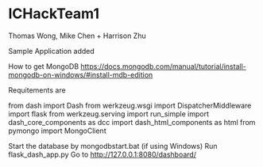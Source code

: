 # ICHackTeam1
Thomas Wong, Mike Chen + Harrison Zhu

Sample Application added

How to get MongoDB
https://docs.mongodb.com/manual/tutorial/install-mongodb-on-windows/#install-mdb-edition

Requitements are 

from dash import Dash
from werkzeug.wsgi import DispatcherMiddleware
import flask
from werkzeug.serving import run_simple
import dash_core_components as dcc
import dash_html_components as html
from pymongo import MongoClient 

Start the database by mongodbstart.bat (if using Windows) 
Run flask_dash_app.py
Go to http://127.0.0.1:8080/dashboard/
